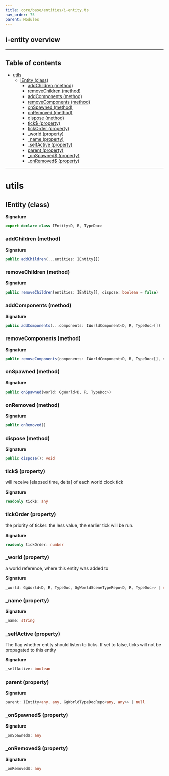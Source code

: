 ```yaml
---
title: core/base/entities/i-entity.ts
nav_order: 75
parent: Modules
---
```


## i-entity overview

---

<h2 class="text-delta">Table of contents</h2>

- [utils](#utils)
  - [IEntity (class)](#ientity-class)
    - [addChildren (method)](#addchildren-method)
    - [removeChildren (method)](#removechildren-method)
    - [addComponents (method)](#addcomponents-method)
    - [removeComponents (method)](#removecomponents-method)
    - [onSpawned (method)](#onspawned-method)
    - [onRemoved (method)](#onremoved-method)
    - [dispose (method)](#dispose-method)
    - [tick$ (property)](#tick-property)
    - [tickOrder (property)](#tickorder-property)
    - [\_world (property)](#_world-property)
    - [\_name (property)](#_name-property)
    - [\_selfActive (property)](#_selfactive-property)
    - [parent (property)](#parent-property)
    - [\_onSpawned$ (property)](#_onspawned-property)
    - [\_onRemoved$ (property)](#_onremoved-property)

---

# utils

## IEntity (class)

**Signature**

```ts
export declare class IEntity<D, R, TypeDoc>
```

### addChildren (method)

**Signature**

```ts
public addChildren(...entities: IEntity[])
```

### removeChildren (method)

**Signature**

```ts
public removeChildren(entities: IEntity[], dispose: boolean = false)
```

### addComponents (method)

**Signature**

```ts
public addComponents(...components: IWorldComponent<D, R, TypeDoc>[])
```

### removeComponents (method)

**Signature**

```ts
public removeComponents(components: IWorldComponent<D, R, TypeDoc>[], dispose: boolean = false)
```

### onSpawned (method)

**Signature**

```ts
public onSpawned(world: GgWorld<D, R, TypeDoc>)
```

### onRemoved (method)

**Signature**

```ts
public onRemoved()
```

### dispose (method)

**Signature**

```ts
public dispose(): void
```

### tick$ (property)

will receive [elapsed time, delta] of each world clock tick

**Signature**

```ts
readonly tick$: any
```

### tickOrder (property)

the priority of ticker: the less value, the earlier tick will be run.

**Signature**

```ts
readonly tickOrder: number
```

### \_world (property)

a world reference, where this entity was added to

**Signature**

```ts
_world: GgWorld<D, R, TypeDoc, GgWorldSceneTypeRepo<D, R, TypeDoc>> | null
```

### \_name (property)

**Signature**

```ts
_name: string
```

### \_selfActive (property)

The flag whether entity should listen to ticks. If set to false, ticks will not be propagated to this entity

**Signature**

```ts
_selfActive: boolean
```

### parent (property)

**Signature**

```ts
parent: IEntity<any, any, GgWorldTypeDocRepo<any, any>> | null
```

### \_onSpawned$ (property)

**Signature**

```ts
_onSpawned$: any
```

### \_onRemoved$ (property)

**Signature**

```ts
_onRemoved$: any
```
